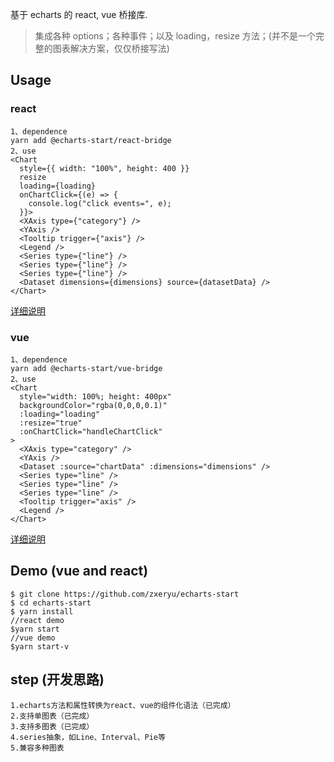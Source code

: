 基于 echarts 的 react, vue 桥接库.

> 集成各种 options；各种事件；以及 loading，resize 方法；(并不是一个完整的图表解决方案，仅仅桥接写法)

## Usage

### react

```
1、dependence
yarn add @echarts-start/react-bridge
2、use
<Chart
  style={{ width: "100%", height: 400 }}
  resize
  loading={loading}
  onChartClick={(e) => {
    console.log("click events=", e);
  }}>
  <XAxis type={"category"} />
  <YAxis />
  <Tooltip trigger={"axis"} />
  <Legend />
  <Series type={"line"} />
  <Series type={"line"} />
  <Series type={"line"} />
  <Dataset dimensions={dimensions} source={datasetData} />
</Chart>
```

[详细说明](https://github.com/zxeryu/echarts-start/tree/master/%40echarts-start/react-bridge)

### vue

```
1、dependence
yarn add @echarts-start/vue-bridge
2、use
<Chart
  style="width: 100%; height: 400px"
  backgroundColor="rgba(0,0,0,0.1)"
  :loading="loading"
  :resize="true"
  :onChartClick="handleChartClick"
>
  <XAxis type="category" />
  <YAxis />
  <Dataset :source="chartData" :dimensions="dimensions" />
  <Series type="line" />
  <Series type="line" />
  <Series type="line" />
  <Tooltip trigger="axis" />
  <Legend />
</Chart>
```

[详细说明](https://github.com/zxeryu/echarts-start/tree/master/%40echarts-start/vue-bridge)

## Demo (vue and react)

```shell script
$ git clone https://github.com/zxeryu/echarts-start
$ cd echarts-start
$ yarn install
//react demo
$yarn start
//vue demo
$yarn start-v
```

## step (开发思路)

```
1.echarts方法和属性转换为react、vue的组件化语法（已完成）
2.支持单图表（已完成）
3.支持多图表（已完成）
4.series抽象，如Line、Interval、Pie等
5.兼容多种图表
```
